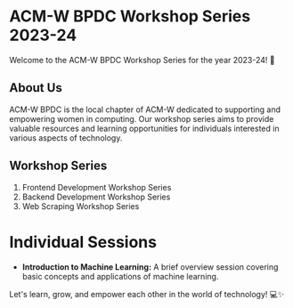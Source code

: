 # ACM-W BPDC Workshop Series 2023-24

Welcome to the ACM-W BPDC Workshop Series for the year 2023-24! 🎉

## About Us
ACM-W BPDC is the local chapter of ACM-W dedicated to supporting and empowering women in computing. Our workshop series aims to provide valuable resources and learning opportunities for individuals interested in various aspects of technology.

## Workshop Series
  1. Frontend Development Workshop Series
  2. Backend Development Workshop Series
  3. Web Scraping Workshop Series

# Individual Sessions
  - **Introduction to Machine Learning:** A brief overview session covering basic concepts and applications of machine learning.

Let's learn, grow, and empower each other in the world of technology! 💻✨
